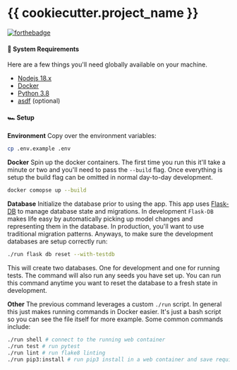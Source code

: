 # {{ cookiecutter.project_name }}

[![forthebadge](https://forthebadge.com/images/badges/made-with-python.svg)](https://forthebadge.com)

#### 🚧 System Requirements

Here are a few things you'll need globally available on your machine.

- [Nodejs 18.x](https://nodejs.org/en)
- [Docker](https://www.docker.com/)
- [Python 3.8](https://www.python.org/)
- [asdf](https://asdf-vm.com/) (optional)

#### 🏎 Setup

**Environment**
Copy over the environment variables:

```bash
cp .env.example .env
```

**Docker**
Spin up the docker containers. The first time you run this it'll take a minute or two and you'll need to pass the `--build` flag. Once everything is setup the build flag can be omitted in normal day-to-day development.

```bash
docker comopse up --build
```

**Database**
Initialize the database prior to using the app. This app uses [Flask-DB](https://github.com/nickjj/flask-db) to manage database state and migrations. In development `Flask-DB` makes life easy by automatically picking up model changes and representing them in the database. In production, you'll want to use traditional migration patterns. Anyways, to make sure the development databases are setup correctly run:

```bash
./run flask db reset --with-testdb
```

This will create two databases. One for development and one for running tests. The command will also run any seeds you have set up. You can run this command anytime you want to reset the database to a fresh state in development.


**Other**
The previous command leverages a custom `./run` script. In general this just makes running commands in Docker easier. It's just a bash script so you can see the file itself for more example. Some common commands include:

```bash
./run shell # connect to the running web container
./run test # run pytest
./run lint # run flake8 linting
./run pip3:install # run pip3 install in a web container and save requirement files
```